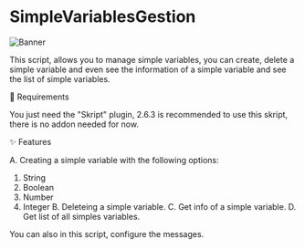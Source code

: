 # SimpleVariablesGestion

![Banner](https://user-images.githubusercontent.com/65398078/235501417-04ac5cb5-f20d-4a2a-b8c5-939cdb9403fc.png)

This script, allows you to manage simple variables, you can create, delete a simple variable and even see the information of a simple variable and see the list of simple variables.

📑 Requirements

You just need the "Skript" plugin, 2.6.3 is recommended to use this skript, there is no addon needed for now.

✨ Features

A. Creating a simple variable with the following options: 
  1. String
  2. Boolean
  3. Number
  4. Integer
B. Deleteing a simple variable.
C. Get info of a simple variable.
D. Get list of all simples variables.

You can also in this script, configure the messages.
